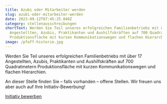 ```yaml
---
title: Azubi oder Mitarbeiter werden
slug: azubi-oder-mitarbeiter-werden
date: 2023-09-12T07:45:25.840Z
category: stellenausschreibungen
shortText: Werden Sie Teil unseres erfolgreichen Familienbetriebs mit über 17
  Angestellten, Azubis, Praktikanten und Aushilfskräften auf 700 Quadratmetern
  Produktionsfläche mit kurzen Kommunikationswegen und flachen Hierarchien. An …
image: /pfaff-historie.jpg
---
```


<p>Werden Sie Teil unseres erfolgreichen Familienbetriebs mit über 17 Angestellten, Azubis, Praktikanten und Aushilfskräften auf 700 Quadratmetern Produktionsfläche mit kurzen Kommunikationswegen und flachen Hierarchien.</p>



An dieser Stelle finden Sie – falls vorhanden – offene Stellen. Wir freuen uns aber auch auf Ihre Initiativ-Bewerbung!</p>



<p><a href="mailto:info@pfaffgmbh.com">Initiativ bewerben</a></p>

